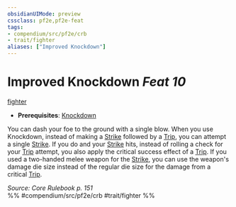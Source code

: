 ```yaml
---
obsidianUIMode: preview
cssclass: pf2e,pf2e-feat
tags:
- compendium/src/pf2e/crb
- trait/fighter
aliases: ["Improved Knockdown"]
---
```

# Improved Knockdown  *Feat 10*  
[fighter](rules/traits/fighter.md)  

- **Prerequisites**: [Knockdown](compendium/feats/knockdown.md)

You can dash your foe to the ground with a single blow. When you use Knockdown, instead of making a [Strike](rules/actions/strike.md) followed by a [Trip](rules/actions/trip.md), you can attempt a single [Strike](rules/actions/strike.md). If you do and your [Strike](rules/actions/strike.md) hits, instead of rolling a check for your [Trip](rules/actions/trip.md) attempt, you also apply the critical success effect of a [Trip](rules/actions/trip.md). If you used a two-handed melee weapon for the [Strike](rules/actions/strike.md), you can use the weapon's damage die size instead of the regular die size for the damage from a critical [Trip](rules/actions/trip.md).

*Source: Core Rulebook p. 151*  
%% #compendium/src/pf2e/crb #trait/fighter %%